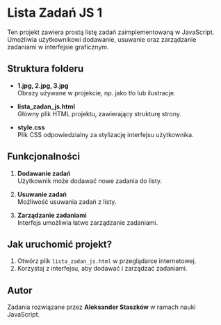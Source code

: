 # Lista Zadań JS 1

Ten projekt zawiera prostą listę zadań zaimplementowaną w JavaScript. Umożliwia użytkownikowi dodawanie, usuwanie oraz zarządzanie zadaniami w interfejsie graficznym.

## Struktura folderu

- **1.jpg, 2.jpg, 3.jpg**  
  Obrazy używane w projekcie, np. jako tło lub ilustracje.

- **lista_zadan_js.html**  
  Główny plik HTML projektu, zawierający strukturę strony.

- **style.css**  
  Plik CSS odpowiedzialny za stylizację interfejsu użytkownika.

## Funkcjonalności

1. **Dodawanie zadań**  
   Użytkownik może dodawać nowe zadania do listy.

2. **Usuwanie zadań**  
   Możliwość usuwania zadań z listy.

3. **Zarządzanie zadaniami**  
   Interfejs umożliwia łatwe zarządzanie zadaniami.

## Jak uruchomić projekt?

1. Otwórz plik `lista_zadan_js.html` w przeglądarce internetowej.
2. Korzystaj z interfejsu, aby dodawać i zarządzać zadaniami.

## Autor

Zadania rozwiązane przez **Aleksander Staszków** w ramach nauki JavaScript.

